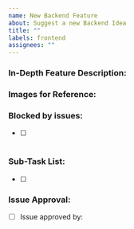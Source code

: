 ```yaml
---
name: New Backend Feature
about: Suggest a new Backend Idea
title: ""
labels: frontend
assignees: ""
---
```


### In-Depth Feature Description:

### Images for Reference:

### Blocked by issues:

- [ ] #

### Sub-Task List:

- [ ]

### Issue Approval:

- [ ] Issue approved by:
